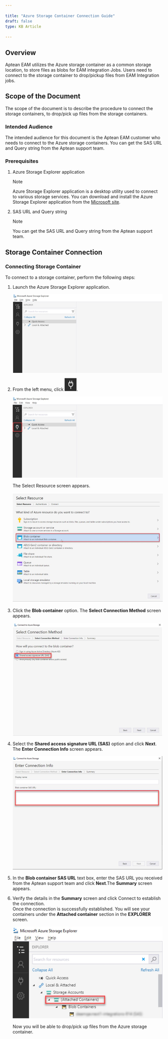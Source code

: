 ```yaml
---  
 
title: "Azure Storage Container Connection Guide"  
draft: false 
type: KB Article
 
---
```


## Overview

Aptean EAM utilizes the Azure storage container as a common storage location, to store files as
blobs for EAM integration Jobs. Users need to connect to the storage container to drop/pickup files from EAM Integration jobs.

## Scope of the Document

The scope of the document is to describe the procedure to connect the storage containers, to
drop/pick up files from the storage containers.

### Intended Audience
The intended audience for this document is the Aptean EAM customer who needs to connect to
the Azure storage containers. You can get the SAS URL and Query string from the Aptean
support team.

### Prerequisites

1. Azure Storage Explorer application

    > [!Note]  
    > Azure Storage Explorer application is a desktop utility used to connect to various storage services. You can download and install the Azure Storage Explorer application from the
[Microsoft site](https://azure.microsoft.com/en-in/products/storage/storage-explorer/).

2. SAS URL and Query string
    > [!Note]  
    > You can get the SAS URL and Query string from the Aptean support team.


## Storage Container Connection

### Connecting Storage Container

To connect to a storage container, perform the following steps:

1. Launch the Azure Storage Explorer application.

    ![](../assets/kb-articles/Azure_CCG/CCG1.jpg)

2. From the left menu, click ![](../assets/kb-articles/Azure_CCG/CCG7.jpg).  

    ![](../assets/kb-articles/Azure_CCG/CCG2.jpg)


    The Select Resource screen appears.

    ![](../assets/kb-articles/Azure_CCG/CCG3.jpg)

3. Click the **Blob container** option. The **Select Connection Method** screen appears.

    ![](../assets/kb-articles/Azure_CCG/CCG4.jpg)

4. Select the **Shared access signature URL (SAS)** option and click **Next**.  
The **Enter Connection Info** screen appears.

    ![](../assets/kb-articles/Azure_CCG/CCG5.jpg)

5. In the **Blob container SAS URL** text box, enter the SAS URL you received from the Aptean
support team and click **Next**.The **Summary** screen appears.
6. Verify the details in the **Summary** screen and click Connect to establish the connection.  
Once the connection is successfully established. You will see your containers under the
**Attached container** section in the **EXPLORER** screen.

    ![](../assets/kb-articles/Azure_CCG/CCG6.jpg)

    Now you will be able to drop/pick up files from the Azure storage container.


